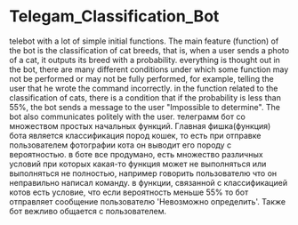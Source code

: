 # Telegam_Classification_Bot
telebot with a lot of simple initial functions. The main feature (function) of the bot is the classification of cat breeds, that is, when a user sends a photo of a cat, it outputs its breed with a probability. everything is thought out in the bot, there are many different conditions under which some function may not be performed or may not be fully performed, for example, telling the user that he wrote the command incorrectly. in the function related to the classification of cats, there is a condition that if the probability is less than 55%, the bot sends a message to the user "Impossible to determine". The bot also communicates politely with the user.
телеграмм бот со множеством простых  начальных функций. Главная фишка(функция) бота является классификация пород кошек, то есть при отправке пользователем фотографии кота он выводит его породу с вероятностью. в боте все продумано, есть множество различных условий при которых какая-то функция может не выполняться или выполняться не полностью, например говорить пользователю что он неправильно написал команду. в функции, связанной с классификацией котов есть условие, что если вероятность меньше 55% то бот отправляет сообщение пользователю 'Невозможно определить'. Также бот вежливо общается с пользователем.
